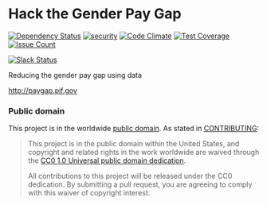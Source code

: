 # Hack the Gender Pay Gap

[![Dependency Status](https://gemnasium.com/badges/github.com/presidential-innovation-fellows/hack-the-paygap.svg)](https://gemnasium.com/github.com/presidential-innovation-fellows/hack-the-paygap)
[![security](https://hakiri.io/github/presidential-innovation-fellows/hack-the-paygap/master.svg)](https://hakiri.io/github/presidential-innovation-fellows/hack-the-paygap/master)
[![Code Climate](https://codeclimate.com/github/presidential-innovation-fellows/hack-the-paygap/badges/gpa.svg)](https://codeclimate.com/github/presidential-innovation-fellows/hack-the-paygap)
[![Test Coverage](https://codeclimate.com/github/presidential-innovation-fellows/hack-the-paygap/badges/coverage.svg)](https://codeclimate.com/github/presidential-innovation-fellows/hack-the-paygap/coverage)
[![Issue Count](https://codeclimate.com/github/presidential-innovation-fellows/hack-the-paygap/badges/issue_count.svg)](https://codeclimate.com/github/presidential-innovation-fellows/hack-the-paygap)

[![Slack Status](https://paygap-slack.pif.gov/badge.svg)](https://paygap-slack.pif.gov/)

Reducing the gender pay gap using data

http://paygap.pif.gov


### Public domain

This project is in the worldwide [public domain](LICENSE.md). As stated in [CONTRIBUTING](CONTRIBUTING.md):

> This project is in the public domain within the United States, and copyright and related rights in the work worldwide are waived through the [CC0 1.0 Universal public domain dedication](https://creativecommons.org/publicdomain/zero/1.0/).
>
> All contributions to this project will be released under the CC0 dedication. By submitting a pull request, you are agreeing to comply with this waiver of copyright interest.
